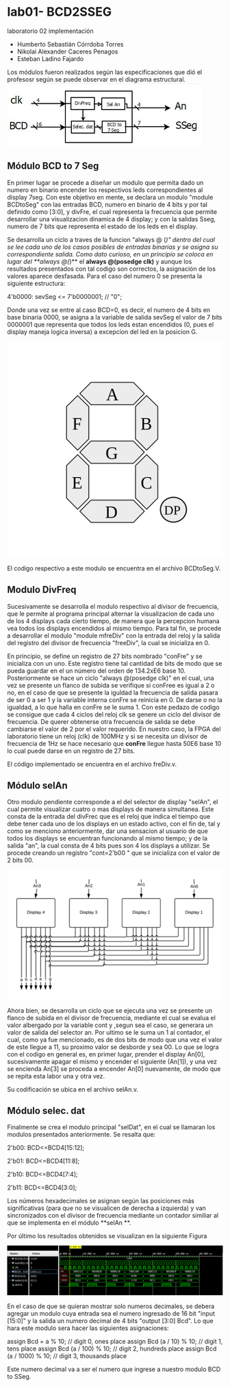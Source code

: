 # lab01- BCD2SSEG
laboratorio 02 implementación

* Humberto Sebastián Córrdoba Torres
* Nikolai Alexander Caceres Penagos
* Esteban Ladino Fajardo

Los módulos fueron realizados según las especificaciones que dió el profesosr según se puede observar en el diagrama estructural.  
![fpga](figs/fig1.png)

## Módulo BCD to 7 Seg
 
En primer lugar se procede a diseñar un modulo que permita dado un numero en binario encender los respectivos leds correspondientes al display 7seg. Con este objetivo en mente, se declara un modulo "module BCDtoSeg" con las entradas BCD, numero en binario de 4 bits y por tal definido como [3:0], y divFre, el cual representa la frecuencia que permite desarrollar una visualizacion dinamica de 4 display; y con la salidas Sseg, numero de 7 bits que representa el estado de los leds en el display.

Se desarrolla un ciclo a traves de la funcion "always @ (*)" dentro del cual se lee cada uno de los casos posibles de entradas binarias y se asigna su correspondiente salida. Como dato curioso, en un principio se coloca en lugar del **always @(*)** el  **always @(posedge clk)** y aunque los resultados presentados con tal codigo son correctos, la asignación de los valores aparece desfasada. Para el caso del numero 0 se presenta la siguiente estructura:

 4'b0000: sevSeg <= 7'b0000001; // "0";
 
Donde una vez se entre al caso BCD=0, es decir, el numero de 4 bits en base binaria 0000, se asigna a la variable de salida sevSeg el valor de 7 bits 0000001 que representa que todos los leds estan encendidos (0, pues el display maneja logica inversa) a excepcion del led en la posicion G.


![fpga](figs/display.png)

El codigo respectivo a este modulo se encuentra en el archivo BCDtoSeg.V.

## Modulo DivFreq

Sucesivamente se desarrolla el modulo respectivo al divisor de frecuencia, que le permite al programa principal alternar la visualizacion de cada uno de los 4 displays cada cierto tiempo, de manera que la percepcion humana vea todos los displays encendidos al mismo tiempo. Para tal fin, se procede a desarrollar el modulo "module mfreDiv" con la entrada del reloj y la salida del registro del divisor de frecuencia "freeDiv", la cual se inicializa en 0. 

En principio, se define un registro de 27 bits nombrado "conFre" y se inicializa con un uno. Este registro tiene tal cantidad de bits de modo que se pueda guardar en el un número del orden de 134.2xE6 base 10. Posteriormente se hace un ciclo "always @(posedge clk)" en el cual, una vez se presente un flanco de subida se verifique si conFree es igual a 2 o no, en el caso de que se presente la iguldad la frecuencia de salida pasara de ser 0 a ser 1 y la variable interna conFre se reinicia en 0. De darse o no la igualdad, a lo que halla en conFre se le suma 1. Con este pedazo de codigo se consigue que cada 4 ciclos del reloj clk se genere un ciclo del divisor de frecuencia. De querer obtenerse otra frecuencia de salida se debe cambiarse el valor de 2 por el valor requerido. En nuestro caso, la FPGA del laboratorio tiene un reloj (clk) de 100MHz y si se necesita un divisor de frecuencia de 1Hz se hace necesario que **conFre** llegue hasta 50E6 base 10 lo cual puede darse en un registro de 27 bits.

El código implementado se encuentra en el archivo freDiv.v.

## Módulo selAn

Otro modulo pendiente corresponde a el del selector de display "selAn", el cual permite visualizar cuatro o mas displays de manera simultanea. Este consta de la entrada del divFrec que es el reloj que indica el tiempo que debe tener cada uno de los displays en un estado activo, con el fin de, tal y como se menciono anteriormente, dar una sensacion al usuario de que todos los displays se encuentran funcionando al mismo tiempo; y de la salida "an", la cual consta de 4 bits pues son 4 los displays a utilizar. Se procede creando un registro "cont=2'b00 " que se inicializa con el valor de 2 bits 00.

![fpga](figs/an.png)

Ahora bien, se desarrolla un ciclo que se ejecuta una vez se presente un flanco de subida en el divisor de frecuencia, mediante el cual se evalua el valor albergado por la variable cont y ,segun sea el caso, se generara un valor de salida del selector an. Por ultimo se le suma un 1 al contador, el cual, como ya fue mencionado, es de dos bits de modo que una vez el valor de este llegue a 11, su proximo valor se desborde y sea 00. Lo que se logra con el codigo en general es, en primer lugar, prender el display An[0], sucesivamente apagar el mismo y encender el siguiente (An[1]), y una vez se encienda An[3] se proceda a encender An[0] nuevamente, de modo que se repita esta labor una y otra vez.

Su codificación se ubica en el archivo selAn.v.

## Módulo selec. dat

Finalmente se crea el modulo principal "selDat", en el cual se llamaran los modulos presentados anteriormente. Se resalta que:

2'b00: BCD<=BCD4[15:12];

2'b01: BCD<=BCD4[11:8];

2'b10: BCD<=BCD4[7:4];

2'b11: BCD<=BCD4[3:0];

Los números hexadecimales se asignan según las posiciones más significativas (para que no se visualicen de derecha a izquierda) y van sincronizados con el divisor de frecuencia mediante un contador similiar al que se implementa en el módulo **selAn **.

Por último los resultados obtenidos se visualizan en la siguiente Figura

![fpga2](figs/fig2.png)

En el caso de que se quieran mostrar solo numeros decimales, se debera agregar un modulo cuya entrada sea el numero ingresado de 16 bit "input [15:0]" y la salida un numero decimal de 4 bits "output [3:0] Bcd". Lo que hara este modulo sera hacer las siguientes asignaciones:

  assign Bcd = a % 10;            // digit 0, ones place
  assign Bcd (a / 10) % 10;     // digit 1, tens place
  assign Bcd (a / 100) % 10;   // digit 2, hundreds place
  assign Bcd (a / 1000) % 10; // digit 3, thousands place
  
Este numero decimal va a ser el numero que ingrese a nuestro modulo BCD to SSeg.
